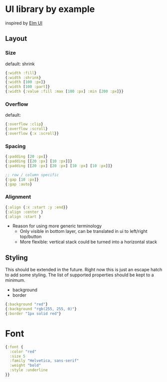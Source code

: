 # UI library by example

inspired by [Elm UI](https://package.elm-lang.org/packages/mdgriffith/elm-ui/)


## Layout

### Size

default: shrink

```clojure
{:width :fill}
{:width :shrink}
{:width [100 :px]}
{:width [100 :part]}
{:width {:value :fill :max [100 :px] :min [200 :px]}} 
```

### Overflow

default: 

```clojure
{:overflow :clip}
{:overflow :scroll}
{:overflow {:x :scroll}}
```

### Spacing 

```clojure
{:padding [20 :px]}
{:padding [[20 :px] [10 :px]]}
{:padding [[20 :px] [20 :px] [10 :px] [10 :px]]}

;; row / column specific
{:gap [10 :px]}
{:gap :auto}
```


### Alignment

```clojure
{:align {:x :start :y :end}}
{:align :center }
{:align :start }
```

- Reason for using more generic terminology
  - Only visible in bottom layer, can be translated in ui to left/right top/button 
  - More flexible: vertical stack could be turned into a horizontal stack


## Styling

This should be extended in the future. Right now this is just an escape hatch to add some styling. The list of
 supported properties should be kept to a minimum.


- background
- border


```clojure
{:background "red"}
{:background "rgb(255, 255, 0)"}
{:border "1px solid red"}
```

# Font

```clojure
{:font {
  :color "red" 
  :size 5 
  :family "Helvetica, sans-serif"
  :weight "bold"
  :style :underline
}}
```






